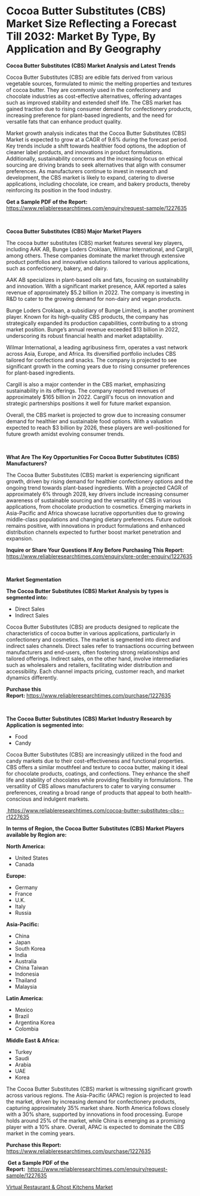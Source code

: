 <p><h1>Cocoa Butter Substitutes (CBS) Market Size Reflecting a Forecast Till 2032: Market By Type, By Application and By Geography</h1></p><p><strong>Cocoa Butter Substitutes (CBS) Market Analysis and Latest Trends</strong></p>
<p><p>Cocoa Butter Substitutes (CBS) are edible fats derived from various vegetable sources, formulated to mimic the melting properties and textures of cocoa butter. They are commonly used in the confectionery and chocolate industries as cost-effective alternatives, offering advantages such as improved stability and extended shelf life. The CBS market has gained traction due to rising consumer demand for confectionery products, increasing preference for plant-based ingredients, and the need for versatile fats that can enhance product quality.</p><p>Market growth analysis indicates that the Cocoa Butter Substitutes (CBS) Market is expected to grow at a CAGR of 9.6% during the forecast period. Key trends include a shift towards healthier food options, the adoption of cleaner label products, and innovations in product formulations. Additionally, sustainability concerns and the increasing focus on ethical sourcing are driving brands to seek alternatives that align with consumer preferences. As manufacturers continue to invest in research and development, the CBS market is likely to expand, catering to diverse applications, including chocolate, ice cream, and bakery products, thereby reinforcing its position in the food industry.</p></p>
<p><strong>Get a Sample PDF of the Report:&nbsp;</strong> <a href="https://www.reliableresearchtimes.com/enquiry/request-sample/1227635?utm_campaign=2007&utm_medium=2&utm_source=Github&utm_content=ia&utm_term=15022025&utm_id=cocoa-butter-substitutes-cbs">https://www.reliableresearchtimes.com/enquiry/request-sample/1227635</a></p>
<p>&nbsp;</p>
<p><strong>Cocoa Butter Substitutes (CBS) Major Market Players</strong></p>
<p><p>The cocoa butter substitutes (CBS) market features several key players, including AAK AB, Bunge Loders Croklaan, Wilmar International, and Cargill, among others. These companies dominate the market through extensive product portfolios and innovative solutions tailored to various applications, such as confectionery, bakery, and dairy.</p><p>AAK AB specializes in plant-based oils and fats, focusing on sustainability and innovation. With a significant market presence, AAK reported a sales revenue of approximately $5.2 billion in 2022. The company is investing in R&D to cater to the growing demand for non-dairy and vegan products.</p><p>Bunge Loders Croklaan, a subsidiary of Bunge Limited, is another prominent player. Known for its high-quality CBS products, the company has strategically expanded its production capabilities, contributing to a strong market position. Bunge’s annual revenue exceeded $13 billion in 2022, underscoring its robust financial health and market adaptability.</p><p>Wilmar International, a leading agribusiness firm, operates a vast network across Asia, Europe, and Africa. Its diversified portfolio includes CBS tailored for confections and snacks. The company is projected to see significant growth in the coming years due to rising consumer preferences for plant-based ingredients.</p><p>Cargill is also a major contender in the CBS market, emphasizing sustainability in its offerings. The company reported revenues of approximately $165 billion in 2022. Cargill's focus on innovation and strategic partnerships positions it well for future market expansion.</p><p>Overall, the CBS market is projected to grow due to increasing consumer demand for healthier and sustainable food options. With a valuation expected to reach $3 billion by 2026, these players are well-positioned for future growth amidst evolving consumer trends.</p></p>
<p>&nbsp;</p>
<p><strong>What Are The Key Opportunities For Cocoa Butter Substitutes (CBS) Manufacturers?</strong></p>
<p><p>The Cocoa Butter Substitutes (CBS) market is experiencing significant growth, driven by rising demand for healthier confectionery options and the ongoing trend towards plant-based ingredients. With a projected CAGR of approximately 6% through 2028, key drivers include increasing consumer awareness of sustainable sourcing and the versatility of CBS in various applications, from chocolate production to cosmetics. Emerging markets in Asia-Pacific and Africa showcase lucrative opportunities due to growing middle-class populations and changing dietary preferences. Future outlook remains positive, with innovations in product formulations and enhanced distribution channels expected to further boost market penetration and expansion.</p></p>
<p><strong>Inquire or Share Your Questions If Any Before Purchasing This Report:</strong> <a href="https://www.reliableresearchtimes.com/enquiry/pre-order-enquiry/1227635?utm_campaign=2007&utm_medium=2&utm_source=Github&utm_content=ia&utm_term=15022025&utm_id=cocoa-butter-substitutes-cbs">https://www.reliableresearchtimes.com/enquiry/pre-order-enquiry/1227635</a></p>
<p>&nbsp;</p>
<p><strong>Market Segmentation</strong></p>
<p><strong>The Cocoa Butter Substitutes (CBS) Market Analysis by types is segmented into:</strong></p>
<p><ul><li>Direct Sales</li><li>Indirect Sales</li></ul></p>
<p><p>Cocoa Butter Substitutes (CBS) are products designed to replicate the characteristics of cocoa butter in various applications, particularly in confectionery and cosmetics. The market is segmented into direct and indirect sales channels. Direct sales refer to transactions occurring between manufacturers and end-users, often fostering strong relationships and tailored offerings. Indirect sales, on the other hand, involve intermediaries such as wholesalers and retailers, facilitating wider distribution and accessibility. Each channel impacts pricing, customer reach, and market dynamics differently.</p></p>
<p><strong>Purchase this Report:&nbsp;</strong><a href="https://www.reliableresearchtimes.com/purchase/1227635?utm_campaign=2007&utm_medium=2&utm_source=Github&utm_content=ia&utm_term=15022025&utm_id=cocoa-butter-substitutes-cbs">https://www.reliableresearchtimes.com/purchase/1227635</a></p>
<p>&nbsp;</p>
<p><strong>The Cocoa Butter Substitutes (CBS) Market Industry Research by Application is segmented into:</strong></p>
<p><ul><li>Food</li><li>Candy</li></ul></p>
<p><p>Cocoa Butter Substitutes (CBS) are increasingly utilized in the food and candy markets due to their cost-effectiveness and functional properties. CBS offers a similar mouthfeel and texture to cocoa butter, making it ideal for chocolate products, coatings, and confections. They enhance the shelf life and stability of chocolates while providing flexibility in formulations. The versatility of CBS allows manufacturers to cater to varying consumer preferences, creating a broad range of products that appeal to both health-conscious and indulgent markets.</p></p>
<p><a href="https://www.reliableresearchtimes.com/cocoa-butter-substitutes-cbs--r1227635?utm_campaign=2007&utm_medium=2&utm_source=Github&utm_content=ia&utm_term=15022025&utm_id=cocoa-butter-substitutes-cbs">&nbsp;https://www.reliableresearchtimes.com/cocoa-butter-substitutes-cbs--r1227635</a></p>
<p><strong>In terms of Region, the Cocoa Butter Substitutes (CBS) Market Players available by Region are:</strong></p>
<p>
    <p> <strong> North America: </strong>
        <ul>
            <li>United States</li>
            <li>Canada</li>
        </ul>
        </p> 
    <p> <strong> Europe: </strong>
        <ul>
            <li>Germany</li>
            <li>France</li>
            <li>U.K.</li>
            <li>Italy</li>
            <li>Russia</li>
        </ul>
        </p> 
    <p> <strong> Asia-Pacific: </strong>
        <ul>
            <li>China</li>
            <li>Japan</li>
            <li>South Korea</li>
            <li>India</li>
            <li>Australia</li>
            <li>China Taiwan</li>
            <li>Indonesia</li>
            <li>Thailand</li>
            <li>Malaysia</li>
        </ul>
        </p> 
    <p> <strong> Latin America: </strong>
        <ul>
            <li>Mexico</li>
            <li>Brazil</li>
            <li>Argentina Korea</li>
            <li>Colombia</li>
        </ul>
        </p> 
    <p> <strong> Middle East & Africa: </strong>
        <ul>
            <li>Turkey</li>
            <li>Saudi</li>
            <li>Arabia</li>
            <li>UAE</li>
            <li>Korea</li>
        </ul>
    </p>
    </p>
<p><p>The Cocoa Butter Substitutes (CBS) market is witnessing significant growth across various regions. The Asia-Pacific (APAC) region is projected to lead the market, driven by increasing demand for confectionery products, capturing approximately 35% market share. North America follows closely with a 30% share, supported by innovations in food processing. Europe holds around 25% of the market, while China is emerging as a promising player with a 10% share. Overall, APAC is expected to dominate the CBS market in the coming years.</p></p>
<p><strong>Purchase this Report: </strong><a href="https://www.reliableresearchtimes.com/purchase/1227635?utm_campaign=2007&utm_medium=2&utm_source=Github&utm_content=ia&utm_term=15022025&utm_id=cocoa-butter-substitutes-cbs">https://www.reliableresearchtimes.com/purchase/1227635</a></p>
<p>&nbsp;<strong>Get a Sample PDF of the Report:&nbsp;&nbsp;</strong><a href="https://www.reliableresearchtimes.com/enquiry/request-sample/1227635?utm_campaign=2007&utm_medium=2&utm_source=Github&utm_content=ia&utm_term=15022025&utm_id=cocoa-butter-substitutes-cbs">https://www.reliableresearchtimes.com/enquiry/request-sample/1227635</a></p>
<p><strong></strong></p>
<p><p><a href="https://github.com/angelajermaine/Market-Research-Report-List-6/blob/main/virtual-restaurant-ghost-kitchens-market.md?utm_campaign=2007&utm_medium=2&utm_source=Github&utm_content=ia&utm_term=15022025&utm_id=cocoa-butter-substitutes-cbs">Virtual Restaurant & Ghost Kitchens Market</a></p></p>